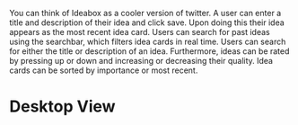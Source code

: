 You can think of Ideabox as a cooler version of twitter. A user can enter a title and description of their idea and click save.
Upon doing this their idea appears as the most recent idea card. Users can search for past ideas using the searchbar, which 
filters idea cards in real time. Users can search for either the title or description of an idea. Furthermore, ideas can be 
rated by pressing up or down and increasing or decreasing their quality. Idea cards can be sorted by importance or most recent. 

# Desktop View

